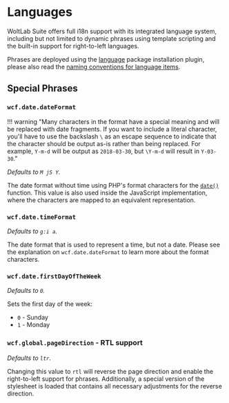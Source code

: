 # Languages

WoltLab Suite offers full i18n support with its integrated language system,
including but not limited to dynamic phrases using template scripting and the
built-in support for right-to-left languages.

Phrases are deployed using the [language](package_pip_language.md) package
installation plugin, please also read the [naming conventions for language items](view_languages_naming-conventions.md).

## Special Phrases

### `wcf.date.dateFormat`

!!! warning "Many characters in the format have a special meaning and will be replaced with date fragments. If you want to include a literal character, you'll have to use the backslash `\` as an escape sequence to indicate that the character should be output as-is rather than being replaced. For example, `Y-m-d` will be output as `2018-03-30`, but `\Y-m-d` will result in `Y-03-30`."

_Defaults to `M jS Y`._

The date format without time using PHP's format characters for the
[`date()`](https://secure.php.net/manual/en/function.date.php) function. This
value is also used inside the JavaScript implementation, where the characters
are mapped to an equivalent representation.

### `wcf.date.timeFormat`

_Defaults to `g:i a`._

The date format that is used to represent a time, but not a date. Please see the
explanation on `wcf.date.dateFormat` to learn more about the format characters.

### `wcf.date.firstDayOfTheWeek`

_Defaults to `0`._

Sets the first day of the week:
* `0` - Sunday
* `1` - Monday

### `wcf.global.pageDirection` - RTL support

_Defaults to `ltr`._

Changing this value to `rtl` will reverse the page direction and enable the
right-to-left support for phrases. Additionally, a special version of the
stylesheet is loaded that contains all necessary adjustments for the reverse
direction.
